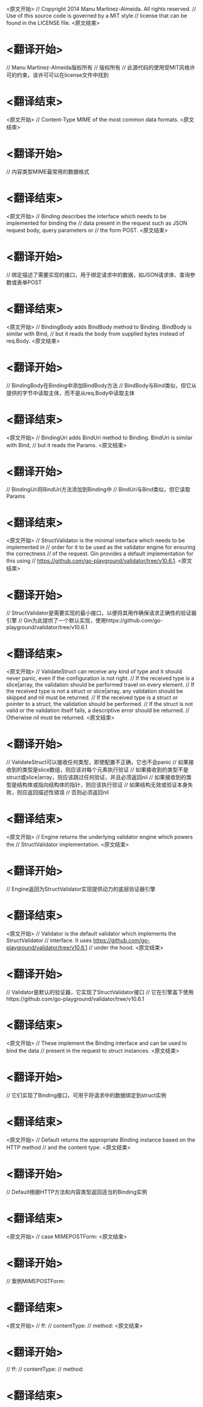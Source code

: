
<原文开始>
// Copyright 2014 Manu Martinez-Almeida. All rights reserved.
// Use of this source code is governed by a MIT style
// license that can be found in the LICENSE file.
<原文结束>

# <翻译开始>
// Manu Martinez-Almeida版权所有
// 版权所有
// 此源代码的使用受MIT风格许可的约束，该许可可以在license文件中找到
# <翻译结束>


<原文开始>
// Content-Type MIME of the most common data formats.
<原文结束>

# <翻译开始>
// 内容类型MIME最常用的数据格式
# <翻译结束>


<原文开始>
// Binding describes the interface which needs to be implemented for binding the
// data present in the request such as JSON request body, query parameters or
// the form POST.
<原文结束>

# <翻译开始>
// 绑定描述了需要实现的接口，用于绑定请求中的数据，如JSON请求体、查询参数或表单POST
# <翻译结束>


<原文开始>
// BindingBody adds BindBody method to Binding. BindBody is similar with Bind,
// but it reads the body from supplied bytes instead of req.Body.
<原文结束>

# <翻译开始>
// BindingBody在Binding中添加BindBody方法
// BindBody与Bind类似，但它从提供的字节中读取主体，而不是从req.Body中读取主体
# <翻译结束>


<原文开始>
// BindingUri adds BindUri method to Binding. BindUri is similar with Bind,
// but it reads the Params.
<原文结束>

# <翻译开始>
// BindingUri将BindUri方法添加到Binding中
// BindUri与Bind类似，但它读取Params
# <翻译结束>


<原文开始>
// StructValidator is the minimal interface which needs to be implemented in
// order for it to be used as the validator engine for ensuring the correctness
// of the request. Gin provides a default implementation for this using
// https://github.com/go-playground/validator/tree/v10.6.1.
<原文结束>

# <翻译开始>
// StructValidator是需要实现的最小接口，以便将其用作确保请求正确性的验证器引擎
// Gin为此提供了一个默认实现，使用https://github.com/go-playground/validator/tree/v10.6.1
# <翻译结束>


<原文开始>
	// ValidateStruct can receive any kind of type and it should never panic, even if the configuration is not right.
	// If the received type is a slice|array, the validation should be performed travel on every element.
	// If the received type is not a struct or slice|array, any validation should be skipped and nil must be returned.
	// If the received type is a struct or pointer to a struct, the validation should be performed.
	// If the struct is not valid or the validation itself fails, a descriptive error should be returned.
	// Otherwise nil must be returned.
<原文结束>

# <翻译开始>
// ValidateStruct可以接收任何类型，即使配置不正确，它也不会panic
// 如果接收到的类型是slice数组，则应该对每个元素执行验证
// 如果接收到的类型不是struct或slice|array，则应该跳过任何验证，并且必须返回nil
// 如果接收到的类型是结构体或指向结构体的指针，则应该执行验证
// 如果结构无效或验证本身失败，则应返回描述性错误
// 否则必须返回nil
# <翻译结束>


<原文开始>
	// Engine returns the underlying validator engine which powers the
	// StructValidator implementation.
<原文结束>

# <翻译开始>
// Engine返回为StructValidator实现提供动力的底层验证器引擎
# <翻译结束>


<原文开始>
// Validator is the default validator which implements the StructValidator
// interface. It uses https://github.com/go-playground/validator/tree/v10.6.1
// under the hood.
<原文结束>

# <翻译开始>
// Validator是默认的验证器，它实现了StructValidator接口
// 它在引擎盖下使用https://github.com/go-playground/validator/tree/v10.6.1
# <翻译结束>


<原文开始>
// These implement the Binding interface and can be used to bind the data
// present in the request to struct instances.
<原文结束>

# <翻译开始>
// 它们实现了Binding接口，可用于将请求中的数据绑定到struct实例
# <翻译结束>


<原文开始>
// Default returns the appropriate Binding instance based on the HTTP method
// and the content type.
<原文结束>

# <翻译开始>
// Default根据HTTP方法和内容类型返回适当的Binding实例
# <翻译结束>


<原文开始>
// case MIMEPOSTForm:
<原文结束>

# <翻译开始>
// 案例MIMEPOSTForm:
# <翻译结束>


<原文开始>
// ff:
// contentType:
// method:
<原文结束>

# <翻译开始>
// ff:
// contentType:
// method:
# <翻译结束>

